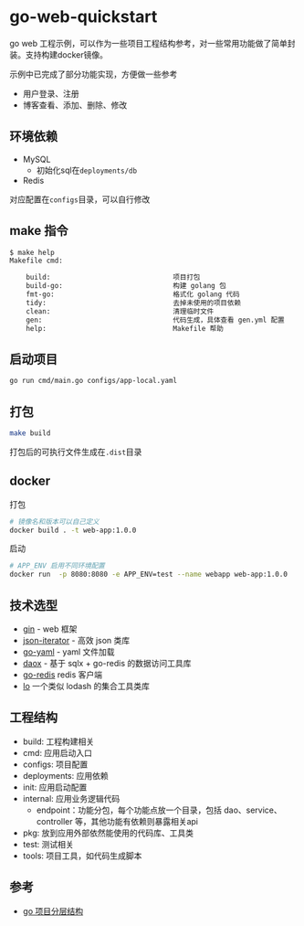 # go-web-quickstart

go web 工程示例，可以作为一些项目工程结构参考，对一些常用功能做了简单封装。支持构建docker镜像。

示例中已完成了部分功能实现，方便做一些参考
- 用户登录、注册
- 博客查看、添加、删除、修改

## 环境依赖

- MySQL
  - 初始化sql在`deployments/db`
- Redis

对应配置在`configs`目录，可以自行修改

## make 指令

```bash
$ make help
Makefile cmd:

    build:                              项目打包
    build-go:                           构建 golang 包
    fmt-go:                             格式化 golang 代码
    tidy:                               去掉未使用的项目依赖
    clean:                              清理临时文件
    gen:                                代码生成，具体查看 gen.yml 配置
    help:                               Makefile 帮助
```

## 启动项目

```bash
go run cmd/main.go configs/app-local.yaml
```

## 打包

```bash
make build
```

打包后的可执行文件生成在`.dist`目录

## docker

打包
```bash
# 镜像名和版本可以自己定义
docker build . -t web-app:1.0.0
```

启动
```bash
# APP_ENV 启用不同环境配置
docker run  -p 8080:8080 -e APP_ENV=test --name webapp web-app:1.0.0
```

## 技术选型

- [gin](https://github.com/gin-gonic/gin) - web 框架
- [json-iterator](http://jsoniter.com/go-tips.cn.html) - 高效 json 类库
- [go-yaml](https://github.com/go-yaml/yaml) - yaml 文件加载
- [daox](https://github.com/fengjx/daox) - 基于 sqlx + go-redis 的数据访问工具库 
- [go-redis](https://github.com/redis/go-redis) redis 客户端
- [lo](https://github.com/samber/lo) 一个类似 lodash 的集合工具类库

## 工程结构
- build: 工程构建相关
- cmd: 应用启动入口
- configs: 项目配置
- deployments: 应用依赖
- init: 应用启动配置
- internal: 应用业务逻辑代码
  - endpoint：功能分包，每个功能点放一个目录，包括 dao、service、controller 等，其他功能有依赖则暴露相关api
- pkg: 放到应用外部依然能使用的代码库、工具类
- test: 测试相关
- tools: 项目工具，如代码生成脚本

## 参考

- [go 项目分层结构](https://github.com/golang-standards/project-layout/blob/master/README_zh.md)

